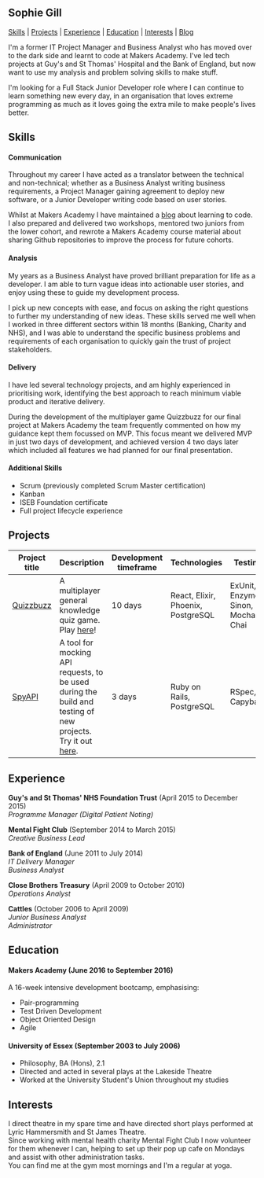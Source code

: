 ## Sophie Gill

[Skills](#skills) | [Projects](#projects) | [Experience](#experience) | [Education](#education) | [Interests](#interests) | [Blog](http://sophgill.wordpress.com)

I'm a former IT Project Manager and Business Analyst who has moved over to the dark side and learnt to code at Makers Academy. I've led tech projects at Guy's and St Thomas' Hospital and the Bank of England, but now want to use my analysis and problem solving skills to make stuff.

  I'm looking for a Full Stack Junior Developer role where I can continue to learn something new every day, in an organisation that loves extreme programming as much as it loves going the extra mile to make people's lives better.


## Skills

#### Communication

Throughout my career I have acted as a translator between the technical and non-technical; whether as a Business Analyst writing business requirements, a Project Manager gaining agreement to deploy new software, or a Junior Developer writing code based on user stories.

Whilst at Makers Academy I have maintained a [blog](http://sophgill.wordpress.com) about learning to code. I also prepared and delivered two workshops, mentored two juniors from the lower cohort, and rewrote a Makers Academy course material about sharing Github repositories to improve the process for future cohorts.

#### Analysis

My years as a Business Analyst have proved brilliant preparation for life as a developer. I am able to turn vague ideas into actionable user stories, and enjoy using these to guide my development process.

I pick up new concepts with ease, and focus on asking the right questions to further my understanding of new ideas. These skills served me well when I worked in three different sectors within 18 months (Banking, Charity and NHS), and I was able to understand the specific business problems and requirements of each organisation to quickly gain the trust of project stakeholders.

#### Delivery

I have led several technology projects, and am highly experienced in prioritising work, identifying the best approach to reach minimum viable product and iterative delivery.

During the development of the multiplayer game Quizzbuzz for our final project at Makers Academy the team frequently commented on how my guidance kept them focussed on MVP. This focus meant we delivered MVP in just two days of development, and achieved version 4 two days later which included all features we had planned for our final presentation.


#### Additional Skills

- Scrum (previously completed Scrum Master certification)
- Kanban
- ISEB Foundation certificate
- Full project lifecycle experience


## Projects

Project title  | Description  									| Development timeframe | Technologies | Testing
------------- | ------------------------------	| ------------- |------------- |---------
[Quizzbuzz](https://github.com/quizzbuzz/quizzbuzz) | A multiplayer general knowledge quiz game. Play [here](https://qzbz.herokuapp.com)! | 10 days | React, Elixir, Phoenix, PostgreSQL| ExUnit, Enzyme, Sinon, Mocha, Chai
[SpyAPI](https://github.com/spyAPI/spyAPI) | A tool for mocking API requests, to be used during the build and testing of new projects. Try it out [here](https://spy-api.herokuapp.com). | 3 days | Ruby on Rails, PostgreSQL | RSpec, Capybara


## Experience

**Guy's and St Thomas' NHS Foundation Trust** (April 2015 to December 2015)    
*Programme Manager (Digital Patient Noting)*  

**Mental Fight Club** (September 2014 to March 2015)   
*Creative Business Lead*

**Bank of England** (June 2011 to July 2014)  
*IT Delivery Manager*  
*Business Analyst*

**Close Brothers Treasury** (April 2009 to October 2010)   
*Operations Analyst*

**Cattles** (October 2006 to April 2009)   
*Junior Business Analyst*  
*Administrator*


## Education

#### Makers Academy (June 2016 to September 2016)

A 16-week intensive development bootcamp, emphasising:
- Pair-programming
- Test Driven Development
- Object Oriented Design
- Agile

#### University of Essex (September 2003 to July 2006)

- Philosophy, BA (Hons), 2.1
- Directed and acted in several plays at the Lakeside Theatre
- Worked at the University Student's Union throughout my studies


## Interests

I direct theatre in my spare time and have directed short plays performed at Lyric Hammersmith and St James Theatre.   
Since working with mental health charity Mental Fight Club I now volunteer for them whenever I can, helping to set up their pop up cafe on Mondays and assist with other administration tasks.   
You can find me at the gym most mornings and I'm a regular at yoga.
